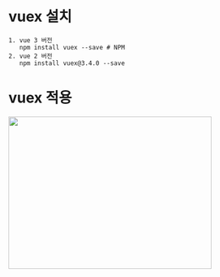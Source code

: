 # vuex 설치
    
    1. vue 3 버전
       npm install vuex --save # NPM
    2. vue 2 버전
       npm install vuex@3.4.0 --save

# vuex 적용
<img src="https://user-images.githubusercontent.com/83282953/179541656-64b81db6-dd0d-4b7c-aa7d-ea6853d59eea.png" width="400" height="300"/>
